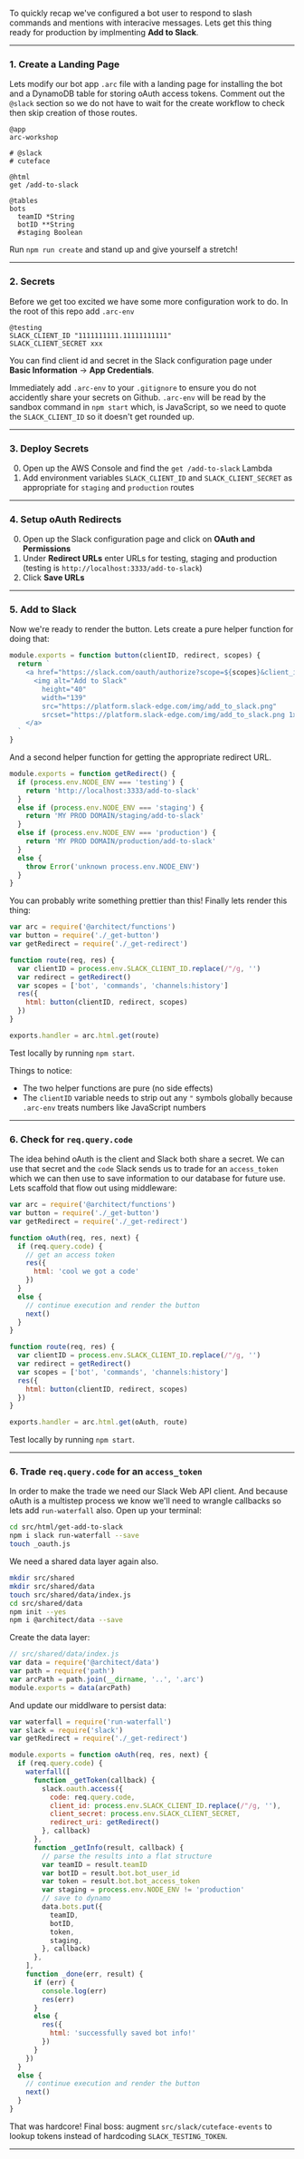 To quickly recap we've configured a bot user to respond to slash commands and mentions with interacive messages. Lets get this thing ready for production by implmenting **Add to Slack**.

---
### 1. Create a Landing Page

Lets modify our bot app `.arc` file with a landing page for installing the bot and a DynamoDB table for storing oAuth access tokens. Comment out the `@slack` section so we do not have to wait for the create workflow to check then skip creation of those routes.

```.arc
@app
arc-workshop

# @slack
# cuteface

@html
get /add-to-slack

@tables
bots
  teamID *String
  botID **String
  #staging Boolean
```

Run `npm run create` and stand up and give yourself a stretch!

---
### 2. Secrets

Before we get too excited we have some more configuration work to do. In the root of this repo add `.arc-env`

```.arc
@testing
SLACK_CLIENT_ID "1111111111.11111111111"
SLACK_CLIENT_SECRET xxx 
```

You can find client id and secret in the Slack configuration page under **Basic Information** &rarr; **App Credentials**.

Immediately add `.arc-env` to your `.gitignore` to ensure you do not accidently share your secrets on Github. `.arc-env` will be read by the sandbox command in `npm start` which, is JavaScript, so we need to quote the `SLACK_CLIENT_ID` so it doesn't get rounded up. 

---
### 3. Deploy Secrets

0. Open up the AWS Console and find the `get /add-to-slack` Lambda
1. Add environment variables `SLACK_CLIENT_ID` and `SLACK_CLIENT_SECRET` as appropriate for `staging` and `production` routes

---
### 4. Setup oAuth Redirects

0. Open up the Slack configuration page and click on **OAuth and Permissions**
1. Under **Redirect URLs** enter URLs for testing, staging and production (testing is `http://localhost:3333/add-to-slack`)
3. Click **Save URLs**

---
### 5. Add to Slack

Now we're ready to render the button. Lets create a pure helper function for doing that:

```javascript
module.exports = function button(clientID, redirect, scopes) {
  return `
    <a href="https://slack.com/oauth/authorize?scope=${scopes}&client_id=${clientID}&redirect_uri=${redirect}">
      <img alt="Add to Slack" 
        height="40" 
        width="139" 
        src="https://platform.slack-edge.com/img/add_to_slack.png" 
        srcset="https://platform.slack-edge.com/img/add_to_slack.png 1x, https://platform.slack-edge.com/img/add_to_slack@2x.png 2x">
    </a>
  `
}
```

And a second helper function for getting the appropriate redirect URL.


```javascript
module.exports = function getRedirect() {
  if (process.env.NODE_ENV === 'testing') {
    return 'http://localhost:3333/add-to-slack' 
  }
  else if (process.env.NODE_ENV === 'staging') {
    return 'MY PROD DOMAIN/staging/add-to-slack' 
  }
  else if (process.env.NODE_ENV === 'production') {
    return 'MY PROD DOMAIN/production/add-to-slack' 
  }
  else {
    throw Error('unknown process.env.NODE_ENV')
  }
}
```

You can probably write something prettier than this! Finally lets render this thing:

```javascript
var arc = require('@architect/functions')
var button = require('./_get-button')
var getRedirect = require('./_get-redirect')

function route(req, res) {
  var clientID = process.env.SLACK_CLIENT_ID.replace(/"/g, '')
  var redirect = getRedirect()
  var scopes = ['bot', 'commands', 'channels:history']
  res({
    html: button(clientID, redirect, scopes)
  })
}

exports.handler = arc.html.get(route)
```

Test locally by running `npm start`.

Things to notice:

- The two helper functions are pure (no side effects)
- The `clientID` variable needs to strip out any `"` symbols globally because `.arc-env` treats numbers like JavaScript numbers

---
### 6. Check for `req.query.code`

The idea behind oAuth is the client and Slack both share a secret. We can use that secret and the `code` Slack sends us to trade for an `access_token` which we can then use to save information to our database for future use. Lets scaffold that flow out using middleware:

```javascript
var arc = require('@architect/functions')
var button = require('./_get-button')
var getRedirect = require('./_get-redirect')

function oAuth(req, res, next) {
  if (req.query.code) {
    // get an access token 
    res({
      html: 'cool we got a code'
    })
  }
  else {
    // continue execution and render the button
    next() 
  }
}

function route(req, res) {
  var clientID = process.env.SLACK_CLIENT_ID.replace(/"/g, '')
  var redirect = getRedirect()
  var scopes = ['bot', 'commands', 'channels:history']
  res({
    html: button(clientID, redirect, scopes)
  })
}

exports.handler = arc.html.get(oAuth, route)
```

Test locally by running `npm start`.


---
### 6. Trade `req.query.code` for an `access_token`

In order to make the trade we need our Slack Web API client. And because oAuth is a multistep process we know we'll need to wrangle callbacks so lets add `run-waterfall` also. Open up your terminal:

```bash
cd src/html/get-add-to-slack
npm i slack run-waterfall --save
touch _oauth.js
```

We need a shared data layer again also.

```bash
mkdir src/shared
mkdir src/shared/data
touch src/shared/data/index.js
cd src/shared/data
npm init --yes
npm i @architect/data --save
```

Create the data layer:

```javascript
// src/shared/data/index.js
var data = require('@architect/data')
var path = require('path')
var arcPath = path.join(__dirname, '..', '.arc')
module.exports = data(arcPath)
```

And update our middlware to persist data:

```javascript
var waterfall = require('run-waterfall')
var slack = require('slack')
var getRedirect = require('./_get-redirect')

module.exports = function oAuth(req, res, next) {
  if (req.query.code) {
    waterfall([
      function _getToken(callback) {
        slack.oauth.access({
          code: req.query.code,
          client_id: process.env.SLACK_CLIENT_ID.replace(/"/g, ''),
          client_secret: process.env.SLACK_CLIENT_SECRET,
          redirect_uri: getRedirect()
        }, callback)
      },
      function _getInfo(result, callback) {
        // parse the results into a flat structure
        var teamID = result.teamID
        var botID = result.bot.bot_user_id
        var token = result.bot.bot_access_token
        var staging = process.env.NODE_ENV != 'production'
        // save to dynamo
        data.bots.put({
          teamID,
          botID,
          token,
          staging,
        }, callback)
      },
    ], 
    function _done(err, result) {
      if (err) {
        console.log(err)
        res(err)
      }
      else {
        res({
          html: 'successfully saved bot info!'
        }) 
      }
    })
  }
  else {
    // continue execution and render the button
    next() 
  }
}
```

That was hardcore! Final boss: augment `src/slack/cuteface-events` to lookup tokens instead of hardcoding `SLACK_TESTING_TOKEN`.

---
